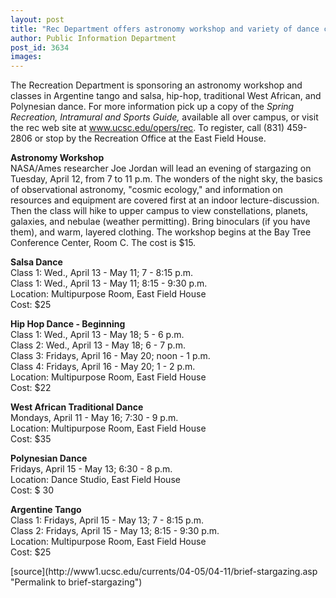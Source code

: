 ```yaml
---
layout: post
title: "Rec Department offers astronomy workshop and variety of dance classes"
author: Public Information Department
post_id: 3634
images:
---
```


<a name="content" id="content"></a>
<p>
  The Recreation Department is sponsoring an astronomy workshop and classes in Argentine tango and salsa, hip-hop, traditional West African, and Polynesian dance. For more information pick up a copy of the <i>Spring Recreation, Intramural and Sports Guide,</i> available all over campus, or visit the rec web site at <a href="http://www.ucsc.edu/opers/rec">www.ucsc.edu/opers/rec</a>. To register, call (831) 459-2806 or stop by the Recreation Office at the East Field House.
</p>
<p>
  <b>Astronomy Workshop</b><br>
  NASA/Ames researcher Joe Jordan will lead an evening of stargazing on Tuesday, April 12, from 7 to 11 p.m. The wonders of the night sky, the basics of observational astronomy, "cosmic ecology," and information on resources and equipment are covered first at an indoor lecture-discussion. Then the class will hike to upper campus to view constellations, planets, galaxies, and nebulae (weather permitting). Bring binoculars (if you have them), and warm, layered clothing. The workshop begins at the Bay Tree Conference Center, Room C. The cost is $15.
</p>
<p>
  <b>Salsa Dance</b><br>
  Class 1: Wed., April 13 - May 11; 7 - 8:15 p.m.<br>
  Class 1: Wed., April 13 - May 11; 8:15 - 9:30 p.m.<br>
  Location: Multipurpose Room, East Field House<br>
  Cost: $25<br>
</p>
<p>
  <b>Hip Hop Dance - Beginning</b><br>
  Class 1: Wed., April 13 - May 18; 5 - 6 p.m.<br>
  Class 2: Wed., April 13 - May 18; 6 - 7 p.m.<br>
  Class 3: Fridays, April 16 - May 20; noon - 1 p.m.<br>
  Class 4: Fridays, April 16 - May 20; 1 - 2 p.m.<br>
  Location: Multipurpose Room, East Field House<br>
  Cost: $22<br>
</p>
<p>
  <b>West African Traditional Dance</b><br>
  Mondays, April 11 - May 16; 7:30 - 9 p.m.<br>
  Location: Multipurpose Room, East Field House<br>
  Cost: $35<br>
</p>
<p>
  <b>Polynesian Dance</b><br>
  Fridays, April 15 - May 13; 6:30 - 8 p.m.<br>
  Location: Dance Studio, East Field House<br>
  Cost: $ 30<br>
</p>
<p>
  <b>Argentine Tango</b><br>
  Class 1: Fridays, April 15 - May 13; 7 - 8:15 p.m.<br>
  Class 2: Fridays, April 15 - May 13; 8:15 - 9:30 p.m.<br>
  Location: Multipurpose Room, East Field House<br>
  Cost: $25
</p>
<form>
  <input name="t1" size="-1" type="hidden">
</form>



</p>
[source](http://www1.ucsc.edu/currents/04-05/04-11/brief-stargazing.asp "Permalink to brief-stargazing")
